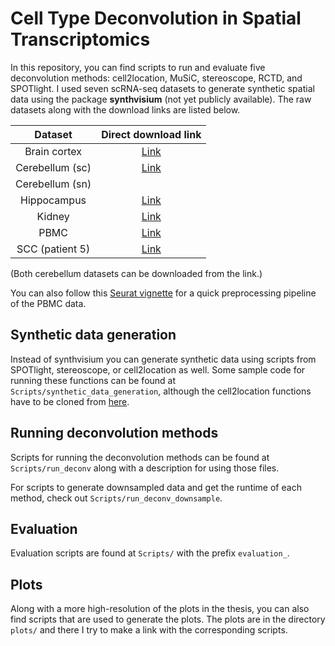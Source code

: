# Cell Type Deconvolution in Spatial Transcriptomics

In this repository, you can find scripts to run and evaluate five deconvolution methods: cell2location, MuSiC, stereoscope, RCTD, and SPOTlight. I used seven scRNA-seq datasets to generate synthetic spatial data using the package **synthvisium** (not yet publicly available). The raw datasets along with the download links are listed below.

|      Dataset     |                                                                     Direct download link                                                                    |
|:----------------:|:-----------------------------------------------------------------------------------------------------------------------------------------------------------:|
|   Brain cortex   |                                           [Link](https://www.dropbox.com/s/cuowvm4vrf65pvq/allen_cortex.rds?dl=1)                                           |
| Cerebellum (sc)  | [Link](https://singlecell.broadinstitute.org/single_cell/study/SCP948/robust-decomposition-of-cell-type-mixtures-in-spatial-transcriptomics#study-download) |
| Cerebellum (sn)  |                                                                                                                                                             |
|    Hippocampus   |                                        [Link](https://storage.googleapis.com/linnarsson-lab-loom/l1_hippocampus.loom)                                       |
|      Kidney      |                [Link](https://ftp.ncbi.nlm.nih.gov/geo/series/GSE107nnn/GSE107585/suppl/GSE107585_Mouse_kidney_single_cell_datamatrix.txt.gz)               |
|       PBMC       |                                [Link](https://cf.10xgenomics.com/samples/cell/pbmc3k/pbmc3k_filtered_gene_bc_matrices.tar.gz)                               |
| SCC (patient 5)  |                            [Link](https://ftp.ncbi.nlm.nih.gov/geo/series/GSE144nnn/GSE144236/suppl/GSE144236_cSCC_counts.txt.gz)                           |

(Both cerebellum datasets can be downloaded from the link.)

You can also follow this [Seurat vignette](https://satijalab.org/seurat/articles/pbmc3k_tutorial.html) for a quick preprocessing pipeline of the PBMC data.

## Synthetic data generation
Instead of synthvisium you can generate synthetic data using scripts from SPOTlight, stereoscope, or cell2location as well. Some sample code for running these functions can be found at `Scripts/synthetic_data_generation`, although the cell2location functions have to be cloned from [here](https://github.com/emdann/ST_simulation).

## Running deconvolution methods
Scripts for running the deconvolution methods can be found at `Scripts/run_deconv` along with a description for using those files.

For scripts to generate downsampled data and get the runtime of each method, check out `Scripts/run_deconv_downsample`.

## Evaluation
Evaluation scripts are found at `Scripts/` with the prefix `evaluation_`.

## Plots
Along with a more high-resolution of the plots in the thesis, you can also find scripts that are used to generate the plots. The plots are in the directory `plots/` and there I try to make a link with the corresponding scripts.
